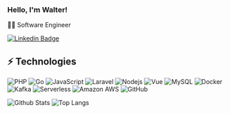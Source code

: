 ### Hello, I'm Walter! 

👨‍💻 Software Engineer

[![Linkedin Badge](https://img.shields.io/badge/-WalterPaes-blue?style=flat-square&logo=Linkedin&logoColor=white&link=https://www.linkedin.com/in/walter-paes/)](https://www.linkedin.com/in/walter-paes/)

## ⚡ Technologies

![PHP](https://img.shields.io/badge/-PHP-black?style=flat-square&logo=php)
![Go](https://img.shields.io/badge/-Go-black?style=flat-square&logo=go)
![JavaScript](https://img.shields.io/badge/-JavaScript-black?style=flat-square&logo=javascript)
![Laravel](https://img.shields.io/badge/-Laravel-black?style=flat-square&logo=laravel)
![Nodejs](https://img.shields.io/badge/-Nodejs-black?style=flat-square&logo=Node.js)
![Vue](https://img.shields.io/badge/-Vue-black?style=flat-square&logo=vue.js)
![MySQL](https://img.shields.io/badge/-MySQL-black?style=flat-square&logo=mysql)
![Docker](https://img.shields.io/badge/-Docker-black?style=flat-square&logo=docker)
![Kafka](https://img.shields.io/badge/-Kafka-black?style=flat-square&logo=Apache-Kafka)
![Serverless](https://img.shields.io/badge/-Serverless-black?style=flat-square&logo=serverless)
![Amazon AWS](https://img.shields.io/badge/Amazon%20AWS-black?style=flat-square&logo=amazon-aws)
![GitHub](https://img.shields.io/badge/-GitHub-black?style=flat-square&logo=github)

![Github Stats](https://github-readme-stats.vercel.app/api?username=WalterPaes&count_private=true&show_icons=true&include_all_commits=true)
![Top Langs](https://github-readme-stats.vercel.app/api/top-langs/?username=WalterPaes&hide=TeX&layout=compact)
